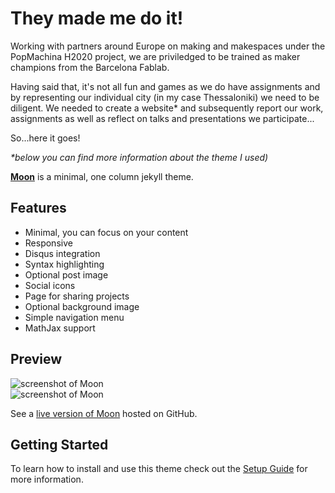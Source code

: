 # They made me do it!  
  
Working with partners around Europe on making and makespaces under the PopMachina H2020 project, we are priviledged to be trained as maker champions from the Barcelona Fablab.

Having said that, it's not all fun and games as we do have assignments and by representing our individual city (in my case Thessaloniki) we need to be diligent. We needed to create a website* and subsequently report our work, assignments as well as reflect on talks and presentations we participate...

So...here it goes!

_*below you can find more information about the theme I used)_

**[Moon](https://taylantatli.github.io/Moon)** is a minimal, one column jekyll theme.

## Features
* Minimal, you can focus on your content
* Responsive
* Disqus integration
* Syntax highlighting
* Optional post image
* Social icons
* Page for sharing projects
* Optional background image
* Simple navigation menu
* MathJax support

## Preview

![screenshot of Moon](https://cloud.githubusercontent.com/assets/754514/14509720/61c61058-01d6-11e6-93ab-0918515ecd56.png)    
![screenshot of Moon](https://cloud.githubusercontent.com/assets/754514/14509716/61ac6c8e-01d6-11e6-879f-8308883de790.png)

See a [live version of Moon](https://taylantatli.github.io/Moon) hosted on GitHub.

## Getting Started

To learn how to install and use this theme check out the [Setup Guide](https://taylantatli.github.io/Moon/moon-theme/) for more information.
